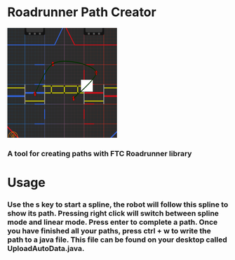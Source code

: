# Roadrunner Path Creator
![Example](https://github.com/ClimbingWolf/Roadrunner-Path-Creator/blob/main/example.png)
### A tool for creating paths with FTC Roadrunner library

# Usage
### Use the s key to start a spline, the robot will follow this spline to show its path. Pressing right click will switch between spline mode and linear mode. Press enter to complete a path. Once you have finished all your paths, press ctrl + w to write the path to a java file. This file can be found on your desktop called UploadAutoData.java.